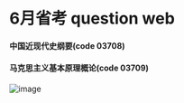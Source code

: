 #  6月省考 question web

#### 中国近现代史纲要(code 03708)
#### 马克思主义基本原理概论(code 03709)

![image](https://user-images.githubusercontent.com/45450994/205540392-6bafe3e4-54b5-4389-9712-19ea63bc5d65.png)
